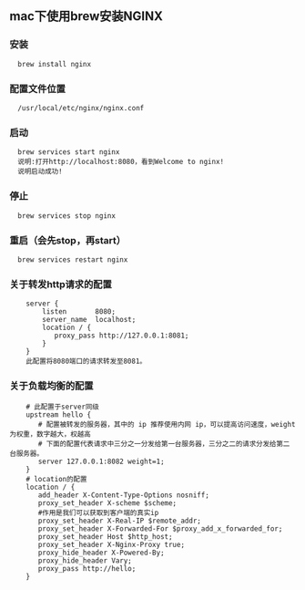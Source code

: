 
  ## mac下使用brew安装NGINX
  
   ### 安装
      brew install nginx
      
   ### 配置文件位置
      /usr/local/etc/nginx/nginx.conf
      
   ### 启动
      brew services start nginx
      说明:打开http://localhost:8080，看到Welcome to nginx!
      说明启动成功!
      
   ### 停止
      brew services stop nginx
      
   ### 重启（会先stop，再start）
      brew services restart nginx
   
   ### 关于转发http请求的配置
        server {
            listen       8080;
            server_name  localhost;
            location / {
               proxy_pass http://127.0.0.1:8081;
            }
        }
        此配置将8080端口的请求转发至8081。
        
   ### 关于负载均衡的配置
        # 此配置于server同级
        upstream hello {
           # 配置被转发的服务器，其中的 ip 推荐使用内网 ip，可以提高访问速度，weight 为权重，数字越大，权越高
           # 下面的配置代表请求中三分之一分发给第一台服务器，三分之二的请求分发给第二台服务器。
           server 127.0.0.1:8082 weight=1;
        }
        # location的配置
        location / {
           add_header X-Content-Type-Options nosniff;
           proxy_set_header X-scheme $scheme;
           #作用是我们可以获取到客户端的真实ip
           proxy_set_header X-Real-IP $remote_addr;
           proxy_set_header X-Forwarded-For $proxy_add_x_forwarded_for;
           proxy_set_header Host $http_host;
           proxy_set_header X-Nginx-Proxy true;
           proxy_hide_header X-Powered-By;
           proxy_hide_header Vary;
           proxy_pass http://hello;
        }
